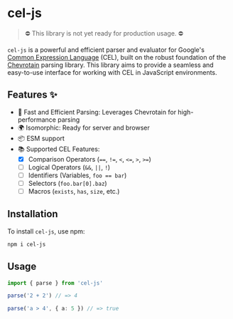 # cel-js

> ⛔ This library is not yet ready for production usage. ⛔

`cel-js` is a powerful and efficient parser and evaluator for Google's [Common Expression Language](https://github.com/google/cel-spec) (CEL), built on the robust foundation of the [Chevrotain](https://chevrotain.io/docs/) parsing library. This library aims to provide a seamless and easy-to-use interface for working with CEL in JavaScript environments.

## Features ✨

- 🚀 Fast and Efficient Parsing: Leverages Chevrotain for high-performance parsing
- 🌍 Isomorphic: Ready for server and browser
- 📦 ESM support
- 📚 Supported CEL Features:
  - [x] Comparison Operators (`==`, `!=`, `<`, `<=`, `>`, `>=`)
  - [ ] Logical Operators (`&&`, `||`, `!`)
  - [ ] Identifiers (Variables, `foo == bar`)
  - [ ] Selectors (`foo.bar[0].baz`)
  - [ ] Macros (`exists`, `has`, `size`, etc.)

## Installation

To install `cel-js`, use npm:

```bash
npm i cel-js
```

## Usage

```ts
import { parse } from 'cel-js'

parse('2 + 2') // => 4

parse('a > 4', { a: 5 }) // => true
```

